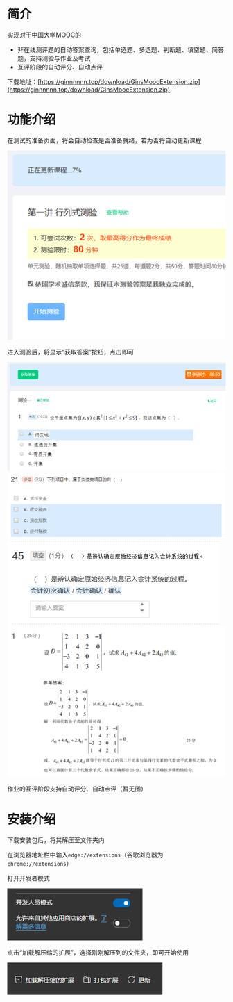 # 简介

实现对于中国大学MOOC的
- 非在线测评题的自动答案查询，包括单选题、多选题、判断题、填空题、简答题，支持测验与作业及考试
- 互评阶段的自动评分、自动点评

下载地址：[https://ginnnnnn.top/download/GinsMoocExtension.zip](https://ginnnnnn.top/download/GinsMoocExtension.zip)

# 功能介绍

在测试的准备页面，将会自动检查是否准备就绪，若为否将自动更新课程

![](/public/extension-updating.png)

进入测验后，将显示“获取答案”按钮，点击即可

![](/public/extension-single-choice.png)
![](/public/extension-multiple-choice.png)
![](/public/extension-completion.png)
![](/public/extension-homework.png)

作业的互评阶段支持自动评分、自动点评（暂无图）

# 安装介绍

下载安装包后，将其解压至文件夹内

在浏览器地址栏中输入`edge://extensions`（谷歌浏览器为`chrome://extensions`）

打开开发者模式

![](/public/extension-developer-mode.png)

点击“加载解压缩的扩展”，选择刚刚解压到的文件夹，即可开始使用

![](/public/extension-load-decompression.png)
